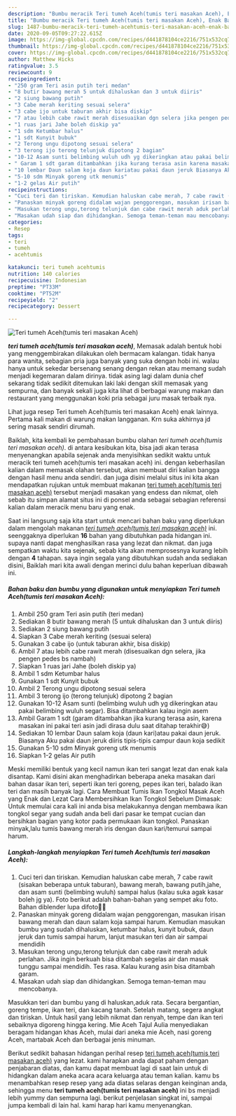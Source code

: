 ```yaml
---
description: "Bumbu meracik Teri tumeh Aceh(tumis teri masakan Aceh), Enak Banget"
title: "Bumbu meracik Teri tumeh Aceh(tumis teri masakan Aceh), Enak Banget"
slug: 1487-bumbu-meracik-teri-tumeh-acehtumis-teri-masakan-aceh-enak-banget
date: 2020-09-05T09:27:22.615Z
image: https://img-global.cpcdn.com/recipes/d441878104ce2216/751x532cq70/teri-tumeh-acehtumis-teri-masakan-aceh-foto-resep-utama.jpg
thumbnail: https://img-global.cpcdn.com/recipes/d441878104ce2216/751x532cq70/teri-tumeh-acehtumis-teri-masakan-aceh-foto-resep-utama.jpg
cover: https://img-global.cpcdn.com/recipes/d441878104ce2216/751x532cq70/teri-tumeh-acehtumis-teri-masakan-aceh-foto-resep-utama.jpg
author: Matthew Hicks
ratingvalue: 3.5
reviewcount: 9
recipeingredient:
- "250 gram Teri asin putih teri medan"
- "8 butir bawang merah 5 untuk dihaluskan dan 3 untuk diiris"
- "2 siung bawang putih"
- "3 Cabe merah keriting sesuai selera"
- "3 cabe ijo untuk taburan akhir bisa diskip"
- "7 atau lebih cabe rawit merah disesuaikan dgn selera jika pengen pedes bs nambah"
- "1 ruas jari Jahe boleh diskip ya"
- "1 sdm Ketumbar halus"
- "1 sdt Kunyit bubuk"
- "2 Terong ungu dipotong sesuai selera"
- "3 terong ijo terong telunjuk dipotong 2 bagian"
- "10-12 Asam sunti belimbing wuluh udh yg dikeringkan atau pakai belimbing wuluh segar Bisa ditambahkan kalau ingin asem"
- " Garam 1 sdt garam ditambahkan jika kurang terasa asin karena masakan ini pakai teri asin jadi dirasa dulu saat ditahap terakhir"
- "10 lembar Daun salam koja daun kariatau pakai daun jeruk Biasanya Aku pakai daun jeruk diiris tipistipis campur daun koja sedikit"
- "5-10 sdm Minyak goreng utk menumis"
- "1-2 gelas Air putih"
recipeinstructions:
- "Cuci teri dan tiriskan. Kemudian haluskan cabe merah, 7 cabe rawit (sisakan beberapa untuk taburan), bawang merah, bawang putih,jahe, dan asam sunti (belimbing wuluh) sampai halus (kalau suka agak kasar boleh jg ya). Foto berikut adalah bahan-bahan yang sempet aku foto. Bahan diblender lupa difoto🙏😬"
- "Panaskan minyak goreng didalam wajan penggorengan, masukan irisan bawang merah dan daun salam koja sampai harum. Kemudian masukan bumbu yang sudah dihaluskan, ketumbar halus, kunyit bubuk, daun jeruk dan tumis sampai harum, lanjut masukan teri dan air sampai mendidih"
- "Masukan terong ungu,terong telunjuk dan cabe rawit merah aduk perlahan. Jika ingin berkuah bisa ditambah segelas air dan masak tunggu sampai mendidih. Tes rasa. Kalau kurang asin bisa ditambah garam."
- "Masakan udah siap dan dihidangkan. Semoga teman-teman mau mencobanya."
categories:
- Resep
tags:
- teri
- tumeh
- acehtumis

katakunci: teri tumeh acehtumis 
nutrition: 140 calories
recipecuisine: Indonesian
preptime: "PT33M"
cooktime: "PT52M"
recipeyield: "2"
recipecategory: Dessert

---
```



![Teri tumeh Aceh(tumis teri masakan Aceh)](https://img-global.cpcdn.com/recipes/d441878104ce2216/751x532cq70/teri-tumeh-acehtumis-teri-masakan-aceh-foto-resep-utama.jpg)

<b><i>teri tumeh aceh(tumis teri masakan aceh)</i></b>, Memasak adalah bentuk hobi yang menggembirakan dilakukan oleh bermacam kalangan. tidak hanya para wanita, sebagian pria juga banyak yang suka dengan hobi ini. walau hanya untuk sekedar bersenang senang dengan rekan atau memang sudah menjadi kegemaran dalam dirinya. tidak asing lagi dalam dunia chef sekarang tidak sedikit ditemukan laki laki dengan skill memasak yang sempurna, dan banyak sekali juga kita lihat di berbagai warung makan dan restaurant yang menggunakan koki pria sebagai juru masak terbaik nya.

Lihat juga resep Teri tumeh Aceh(tumis teri masakan Aceh) enak lainnya. Pertama kali makan di warung makan langganan. Krn suka akhirnya jd sering masak sendiri dirumah.

Baiklah, kita kembali ke pembahasan bumbu olahan <i>teri tumeh aceh(tumis teri masakan aceh)</i>. di antara kesibukan kita, bisa jadi akan terasa menyenangkan apabila sejenak anda menyisihkan sedikit waktu untuk meracik teri tumeh aceh(tumis teri masakan aceh) ini. dengan keberhasilan kalian dalam memasak olahan tersebut, akan membuat diri kalian bangga dengan hasil menu anda sendiri. dan juga disini melalui situs ini kita akan mendapatkan rujukan untuk membuat makanan <u>teri tumeh aceh(tumis teri masakan aceh)</u> tersebut menjadi masakan yang endess dan nikmat, oleh sebab itu simpan alamat situs ini di ponsel anda sebagai sebagian referensi kalian dalam meracik menu baru yang enak.


Saat ini langsung saja kita start untuk mencari bahan baku yang diperlukan dalam mengolah makanan <u><i>teri tumeh aceh(tumis teri masakan aceh)</i></u> ini. seenggaknya diperlukan <b>16</b> bahan yang dibutuhkan pada hidangan ini. supaya nanti dapat menghasilkan rasa yang lezat dan nikmat. dan juga sempatkan waktu kita sejenak, sebab kita akan memprosesnya kurang lebih dengan <b>4</b> tahapan. saya ingin segala yang dibutuhkan sudah anda sediakan disini, Baiklah mari kita awali dengan merinci dulu bahan keperluan dibawah ini.

<!--inarticleads1-->

##### Bahan baku dan bumbu yang digunakan untuk menyiapkan Teri tumeh Aceh(tumis teri masakan Aceh):

1. Ambil 250 gram Teri asin putih (teri medan)
1. Sediakan 8 butir bawang merah (5 untuk dihaluskan dan 3 untuk diiris)
1. Sediakan 2 siung bawang putih
1. Siapkan 3 Cabe merah keriting (sesuai selera)
1. Gunakan 3 cabe ijo (untuk taburan akhir, bisa diskip)
1. Ambil 7 atau lebih cabe rawit merah (disesuaikan dgn selera, jika pengen pedes bs nambah)
1. Siapkan 1 ruas jari Jahe (boleh diskip ya)
1. Ambil 1 sdm Ketumbar halus
1. Gunakan 1 sdt Kunyit bubuk
1. Ambil 2 Terong ungu dipotong sesuai selera
1. Ambil 3 terong ijo (terong telunjuk) dipotong 2 bagian
1. Gunakan 10-12 Asam sunti (belimbing wuluh udh yg dikeringkan atau pakai belimbing wuluh segar). Bisa ditambahkan kalau ingin asem
1. Ambil  Garam 1 sdt (garam ditambahkan jika kurang terasa asin, karena masakan ini pakai teri asin jadi dirasa dulu saat ditahap terakhir😅)
1. Sediakan 10 lembar Daun salam koja (daun kari)atau pakai daun jeruk. Biasanya Aku pakai daun jeruk diiris tipis-tipis campur daun koja sedikit
1. Gunakan 5-10 sdm Minyak goreng utk menumis
1. Siapkan 1-2 gelas Air putih


Meski memiliki bentuk yang kecil namun ikan teri sangat lezat dan enak kala disantap. Kami disini akan menghadirkan beberapa aneka masakan dari bahan dasar ikan teri, seperti ikan teri goreng, pepes ikan teri, balado ikan teri dan masih banyak lagi. Cara Membuat Tumis Ikan Tongkol Masak Aceh yang Enak dan Lezat Cara Membersihkan Ikan Tongkol Sebelum Dimasak: Untuk memulai cara kali ini anda bisa melakukannya dengan membawa ikan tongkol segar yang sudah anda beli dari pasar ke tempat cucian dan bersihkan bagian yang kotor pada permukaan ikan tongkol. Panaskan minyak,lalu tumis bawang merah iris dengan daun kari/temurui sampai harum. 

<!--inarticleads2-->

##### Langkah-langkah menyiapkan Teri tumeh Aceh(tumis teri masakan Aceh):

1. Cuci teri dan tiriskan. Kemudian haluskan cabe merah, 7 cabe rawit (sisakan beberapa untuk taburan), bawang merah, bawang putih,jahe, dan asam sunti (belimbing wuluh) sampai halus (kalau suka agak kasar boleh jg ya). Foto berikut adalah bahan-bahan yang sempet aku foto. Bahan diblender lupa difoto🙏😬
1. Panaskan minyak goreng didalam wajan penggorengan, masukan irisan bawang merah dan daun salam koja sampai harum. Kemudian masukan bumbu yang sudah dihaluskan, ketumbar halus, kunyit bubuk, daun jeruk dan tumis sampai harum, lanjut masukan teri dan air sampai mendidih
1. Masukan terong ungu,terong telunjuk dan cabe rawit merah aduk perlahan. Jika ingin berkuah bisa ditambah segelas air dan masak tunggu sampai mendidih. Tes rasa. Kalau kurang asin bisa ditambah garam.
1. Masakan udah siap dan dihidangkan. Semoga teman-teman mau mencobanya.


Masukkan teri dan bumbu yang di haluskan,aduk rata. Secara bergantian, goreng tempe, ikan teri, dan kacang tanah. Setelah matang, segera angkat dan tiriskan. Untuk hasil yang lebih nikmat dan renyah, tempe dan ikan teri sebaiknya digoreng hingga kering. Mie Aceh Tajul Aulia menyediakan beragam hidangan khas Aceh, mulai dari aneka mie Aceh, nasi goreng Aceh, martabak Aceh dan berbagai jenis minuman. 

Berikut sedikit bahasan hidangan perihal resep <u>teri tumeh aceh(tumis teri masakan aceh)</u> yang lezat. kami harapkan anda dapat paham dengan penjabaran diatas, dan kamu dapat membuat lagi di saat lain untuk di hidangkan dalam aneka acara acara keluarga atau teman kalian. kamu bs menambahkan resep resep yang ada diatas selaras dengan keinginan anda, sehingga menu <b>teri tumeh aceh(tumis teri masakan aceh)</b> ini bs menjadi lebih yummy dan sempurna lagi. berikut penjelasan singkat ini, sampai jumpa kembali di lain hal. kami harap hari kamu menyenangkan.
